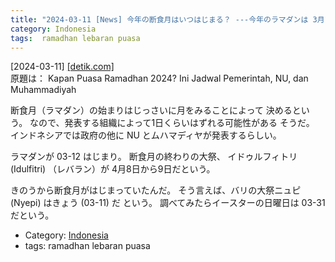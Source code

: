 ```yaml
---
title: "2024-03-11 [News] 今年の断食月はいつはじまる？ ---今年のラマダンは 3月12日から；レバラン）断食月は 4月8日／9日、ニュピは 03-11、イースターは 03-31；いそがしい・いそがしい"
category: Indonesia
tags:  ramadhan lebaran puasa
---
```


[2024-03-11] [[detik.com]](https://www.detik.com/sulsel/berita/d-7231753/kapan-puasa-ramadhan-2024-ini-jadwal-pemerintah-nu-dan-muhammadiyah?utm_source=pocket_saves)  
 原題は：
Kapan Puasa Ramadhan 2024?
Ini Jadwal Pemerintah, NU, dan Muhammadiyah

 断食月（ラマダン）の始まりはじっさいに月をみることによって
決めるという。
なので、発表する組織によって1日くらいはずれる可能性がある
そうだ。
インドネシアでは政府の他に
NU とムハマディヤが発表するらしい。

 ラマダンが 03-12 はじまり。
断食月の終わりの大祭、
イドゥルフィトリ (Idulfitri) （レバラン）が
4月8日から9日だという。

 きのうから断食月がはじまっていたんだ。
そう言えば、バリの大祭ニュピ (Nyepi) はきょう (03-11) だ
という。
調べてみたらイースターの日曜日は 03-31 だという。

- Category: [Indonesia](https://merapano.github.io/categories.html#Indonesia)
- tags:  ramadhan lebaran puasa

